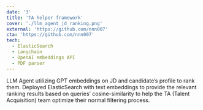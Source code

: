 ```yaml
---
date: '3'
title: 'TA helper framework'
cover: './llm_agent_jd_ranking.png'
external: 'https://github.com/nnn007'
cta: 'https://github.com/nnn007'
tech:
  - ElasticSearch
  - Langchain
  - OpenAI embeddings API
  - PDF parser
---
```


LLM Agent utilizing GPT embeddings on JD and candidate’s profile to rank them. Deployed ElasticSearch with text embeddings to provide the relevant ranking results based on queries’ cosine-similarity to help the TA (Talent Acquisition) team optimize their normal filtering process.
